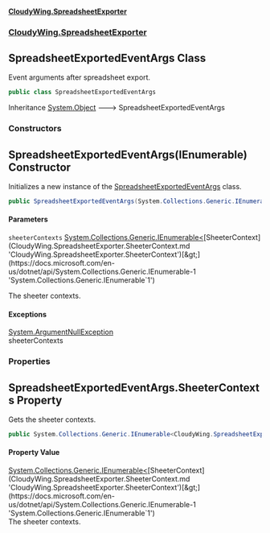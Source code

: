 #### [CloudyWing.SpreadsheetExporter](index.md 'index')
### [CloudyWing.SpreadsheetExporter](CloudyWing.SpreadsheetExporter.md 'CloudyWing.SpreadsheetExporter')

## SpreadsheetExportedEventArgs Class

Event arguments after spreadsheet export.

```csharp
public class SpreadsheetExportedEventArgs
```

Inheritance [System.Object](https://docs.microsoft.com/en-us/dotnet/api/System.Object 'System.Object') &#129106; SpreadsheetExportedEventArgs
### Constructors

<a name='CloudyWing.SpreadsheetExporter.SpreadsheetExportedEventArgs.SpreadsheetExportedEventArgs(System.Collections.Generic.IEnumerable_CloudyWing.SpreadsheetExporter.SheeterContext_)'></a>

## SpreadsheetExportedEventArgs(IEnumerable<SheeterContext>) Constructor

Initializes a new instance of the [SpreadsheetExportedEventArgs](CloudyWing.SpreadsheetExporter.SpreadsheetExportedEventArgs.md 'CloudyWing.SpreadsheetExporter.SpreadsheetExportedEventArgs') class.

```csharp
public SpreadsheetExportedEventArgs(System.Collections.Generic.IEnumerable<CloudyWing.SpreadsheetExporter.SheeterContext> sheeterContexts);
```
#### Parameters

<a name='CloudyWing.SpreadsheetExporter.SpreadsheetExportedEventArgs.SpreadsheetExportedEventArgs(System.Collections.Generic.IEnumerable_CloudyWing.SpreadsheetExporter.SheeterContext_).sheeterContexts'></a>

`sheeterContexts` [System.Collections.Generic.IEnumerable&lt;](https://docs.microsoft.com/en-us/dotnet/api/System.Collections.Generic.IEnumerable-1 'System.Collections.Generic.IEnumerable`1')[SheeterContext](CloudyWing.SpreadsheetExporter.SheeterContext.md 'CloudyWing.SpreadsheetExporter.SheeterContext')[&gt;](https://docs.microsoft.com/en-us/dotnet/api/System.Collections.Generic.IEnumerable-1 'System.Collections.Generic.IEnumerable`1')

The sheeter contexts.

#### Exceptions

[System.ArgumentNullException](https://docs.microsoft.com/en-us/dotnet/api/System.ArgumentNullException 'System.ArgumentNullException')  
sheeterContexts
### Properties

<a name='CloudyWing.SpreadsheetExporter.SpreadsheetExportedEventArgs.SheeterContexts'></a>

## SpreadsheetExportedEventArgs.SheeterContexts Property

Gets the sheeter contexts.

```csharp
public System.Collections.Generic.IEnumerable<CloudyWing.SpreadsheetExporter.SheeterContext> SheeterContexts { get; }
```

#### Property Value
[System.Collections.Generic.IEnumerable&lt;](https://docs.microsoft.com/en-us/dotnet/api/System.Collections.Generic.IEnumerable-1 'System.Collections.Generic.IEnumerable`1')[SheeterContext](CloudyWing.SpreadsheetExporter.SheeterContext.md 'CloudyWing.SpreadsheetExporter.SheeterContext')[&gt;](https://docs.microsoft.com/en-us/dotnet/api/System.Collections.Generic.IEnumerable-1 'System.Collections.Generic.IEnumerable`1')  
The sheeter contexts.